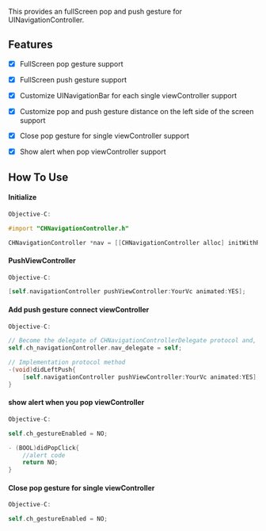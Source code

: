 This provides an fullScreen pop and push gesture for UINavigationController. 

## Features

- [x] FullScreen pop gesture support
- [x] FullScreen push gesture support
- [x] Customize UINavigationBar for each single viewController support
- [x] Customize pop and push gesture distance on the left side of the screen support
- [x] Close pop gesture for single viewController support
- [x] Show alert when pop viewController support


## How To Use

#### Initialize

```objective-c
Objective-C:

#import "CHNavigationController.h"

CHNavigationController *nav = [[CHNavigationController alloc] initWithRootViewController:YourVc];
```

#### PushViewController

```objective-c
Objective-C:

[self.navigationController pushViewController:YourVc animated:YES];
```


#### Add push gesture connect viewController

```objective-c
Objective-C:

// Become the delegate of CHNavigationControllerDelegate protocol and, implemented protocol method, then you own left-slip to push function.
self.ch_navigationController.nav_delegate = self;

// Implementation protocol method
-(void)didLeftPush{
    [self.navigationController pushViewController:YourVc animated:YES];
}
```

#### show alert when you pop viewController

```objective-c
Objective-C:

self.ch_gestureEnabled = NO;

- (BOOL)didPopClick{
    //alert code
    return NO;
}
```


#### Close pop gesture for single viewController

```objective-c
Objective-C:

self.ch_gestureEnabled = NO;
```

